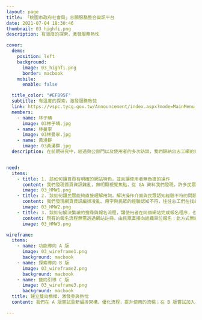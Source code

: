 ```yaml
---
layout: page
title: 「桃園市政府社會局」志願服務整合資訊平台
date: 2021-07-04 18:30:46
thumbnail: 03_highfi.png
description: 有溫度的探索，激發服務熱忱

cover:
  demo:
    position: left
    background:
      image: 03_highfi.png
      border: macbook
    mobile:
      enable: false

  title_color: "#EF895F"
  subtitle: 有溫度的探索，激發服務熱忱
  link: https://vspc.tycg.gov.tw/Announcement/index.aspx?mode=MainMenu_1
  members:
    - name: 林子晴
      image: 03林子晴.jpg
    - name: 林曼寧
      image: 03林曼寧.jpg
    - name: 黃湧群
      image: 03黃湧群.jpg
  description: 在前期研究中，經過與公部門以及使用者的多次訪談，我們歸納出志工網的幾點問題，其中包含：媒合功能使用率不高、資訊呈現方式不佳等，最後定義了我們的 Problem Statement 為「該如何讓志工網的操作更加流暢且有溫度，讓無論是有經驗的志工以及一般民眾更願意使用，進而提升志工媒合率」。


need:
  items:
    - title: 1. 該如何讓首頁有明確的網站特色，並且讓使用者無負擔的操作
      content: 我們發現首頁資訊雜亂，無明顯視覺焦點，從 GA 資料我們發現，許多民眾一進入網頁即快速離開。
      image: 03_HMW1.png
    - title: 2. 該如何讓民眾能夠直接理解用詞，解決操作介面與民眾認知經驗不符的問題，並減少期望落差
      content: 我們發現網頁資訊編排凌亂、用字與民眾的經驗認知不符，往往志工們在找尋活動時耗費很多時間心力。
      image: 03_HMW2.png
    - title: 3. 該如何解決繁瑣的搜尋與報名流程，讓使用者在同個網站完成報名程序，也能讓社會局清楚掌握媒合名單
      content: 現有的報名流程無需透過網站註冊，由民眾直接向組織單位報名；此方式無統一資料收集整理、社會局也無法掌握報名狀況。
      image: 03_HMW3.png

wireframe:
  items:
    - name: 功能導向 A 版
      image: 03_wireframe1.png
      background: macbook
    - name: 探索導向 B 版
      image: 03_wireframe2.png
      background: macbook
    - name: 雙向引導 C 版
      image: 03_wireframe3.png
      background: macbook
  title: 建立雙向橋樑，激發參與熱忱
  content: 我們在 A 版嘗試重新編排架構、優化流程，提升使用的流暢；在 B 版嘗試加入身分別區分、凸顯人物故事，激發使用者參與志工的熱情；在 C 版嘗試將 A / B 兩版特色融合，並加上雙向溝通的特色，以「簡化流程步驟＋有溫度的探索內容＋雙向橋樑」成為我們最終的設計方向。

---
```

